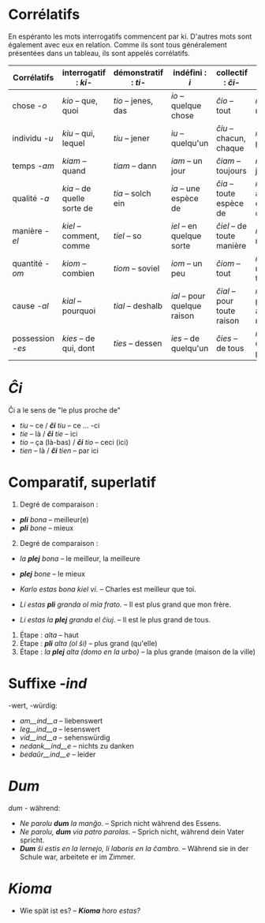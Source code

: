 # Corrélatifs

En espéranto les mots interrogatifs commencent par ki. D'autres mots sont également avec eux en relation. Comme ils sont tous généralement présentées dans un tableau, ils sont appelés corrélatifs.


| Corrélatifs       | interrogatif : *ki-*       | démonstratif : *ti-* | indéfini    : *i*           | collectif : *ĉi-*          | négatif : *neni-*             | 
| ---               | ---                        | ---                  | ---                         | ---                        | ---                           | 
| chose *-o*        | *kio* – que, quoi          | *tio* – jenes, das   | *io* – quelque chose        | *ĉio* – tout               | *nenio* – rien                | 
| individu *-u*     | *kiu* – qui, lequel        | *tiu* – jener        | *iu* – quelqu'un            | *ĉiu* – chacun, chaque     | *neniu* – personne            | 
| temps *-am*       | *kiam* – quand             | *tiam* – dann        | *iam* – un jour             | *ĉiam* – toujours          | *neniam* – jamais             | 
| qualité *-a*      | *kia* – de quelle sorte de | *tia* – solch ein    | *ia* – une espèce de        | *ĉia* – toute espèce de    | *nenia* – aucune espèce de    | 
| manière *-el*     | *kiel* – comment, comme    | *tiel* – so          | *iel* – en quelque sorte    | *ĉiel* – de toute manière  | *neniel* – nullement          | 
| quantité *-om*    | *kiom* – combien           | *tiom* – soviel      | *iom* – un peu              | *ĉiom* – tout              | *neniom* – rien du tout       | 
| cause *-al*       | *kial* – pourquoi          | *tial* – deshalb     | *ial* – pour quelque raison | *ĉial* – pour toute raison | *nenial* – pour aucune raison | 
| possession *-es*  | *kies* – de qui, dont      | *ties* – dessen      | *ies* – de quelqu'un        | *ĉies* – de tous           | *nenies* – de personne        | 

# *Ĉi*

Ĉi a le sens de "le plus proche de"

- *tiu* – ce      / *__ĉi__ tiu* – ce … -ci
- *tie* – là       / *__ĉi__ tie* – ici
- *tio* – ça (là-bas) / *__ĉi__ tio* – ceci (ici)
- *tien* – là   / *__ĉi__ tien* – par ici
 

# Comparatif, superlatif

1. Degré de comparaison :	

  - *__pli__ bona* – meilleur(e)
  - *__pli__ bone* – mieux

2. Degré de comparaison :	

  - *la __plej__ bona* – le meilleur, la meilleure
  - *__plej__ bone* – le mieux


- *Karlo estas bona kiel vi.* – Charles est meilleur que toi.
- *Li estas __pli__ granda ol mia frato.* – Il est plus grand que mon frère.
- *Li estas la __plej__ granda el ĉiuj.* – Il est le plus grand de tous.


1. Étape :	*alta* – haut
2. Étape :	*__pli__ alta (ol ŝi)* – plus grand (qu'elle)
3. Étape :	*la __plej__ alta (domo en la urbo)* – la plus grande (maison de la ville)
 

# Suffixe *-ind*

-wert, -würdig:

- *am__ind__a* – liebenswert
- *leg__ind__a* – lesenswert
- *vid__ind__a* – sehenswürdig
- *nedank__ind__e* – nichts zu danken
- *bedaŭr__ind__e* – leider


# *Dum* 

*dum* - während:

- *Ne parolu __dum__ la manĝo.* – Sprich nicht während des Essens.
- *Ne parolu, __dum__ via patro parolas.* – Sprich nicht, während dein Vater spricht.
- *__Dum__ ŝi estis en la lernejo, li laboris en la ĉambro.* – Während sie in der Schule war, arbeitete er im Zimmer.

 
# *Kioma*

- Wie spät ist es? – *__Kioma__ horo estas?*

 
